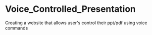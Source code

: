 # Voice_Controlled_Presentation
Creating a website that allows user's control their ppt/pdf using voice commands
